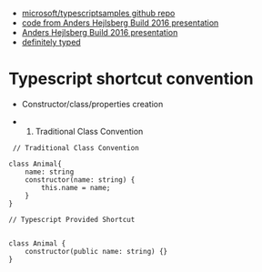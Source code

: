 - [microsoft/typescriptsamples github repo](https://github.com/Microsoft/TypeScriptSamples)
- [code from Anders Hejlsberg Build 2016 presentation](https://github.com/microsoft/typescript-build2016-demos)
- [Anders Hejlsberg Build 2016 presentation](https://channel9.msdn.com/Events/Build/2016/B881)
- [definitely typed](http://definitelytyped.org/)

# Typescript shortcut convention

- Constructor/class/properties creation

- 1. Traditional Class Convention

```
 // Traditional Class Convention

class Animal{
    name: string
    constructor(name: string) {
        this.name = name;
    }
}

// Typescript Provided Shortcut


class Animal {
    constructor(public name: string) {}
}
```

